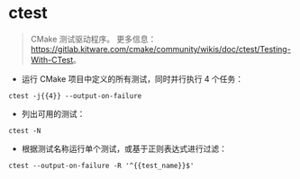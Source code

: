 # ctest

> CMake 测试驱动程序。
> 更多信息：<https://gitlab.kitware.com/cmake/community/wikis/doc/ctest/Testing-With-CTest>。

- 运行 CMake 项目中定义的所有测试，同时并行执行 4 个任务：

`ctest -j{{4}} --output-on-failure`

- 列出可用的测试：

`ctest -N`

- 根据测试名称运行单个测试，或基于正则表达式进行过滤：

`ctest --output-on-failure -R '^{{test_name}}$'`
